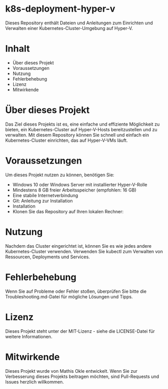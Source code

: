 
# k8s-deployment-hyper-v
Dieses Repository enthält Dateien und Anleitungen zum Einrichten und Verwalten einer Kubernetes-Cluster-Umgebung auf Hyper-V.

# Inhalt
- Über dieses Projekt
- Voraussetzungen
- Nutzung
- Fehlerbehebung
- Lizenz
- Mitwirkende

# Über dieses Projekt
Das Ziel dieses Projekts ist es, eine einfache und effiziente Möglichkeit zu bieten, ein Kubernetes-Cluster auf Hyper-V-Hosts bereitzustellen und zu verwalten. Mit diesem Repository können Sie schnell und einfach ein Kubernetes-Cluster einrichten, das auf Hyper-V-VMs läuft.

# Voraussetzungen
Um dieses Projekt nutzen zu können, benötigen Sie:

- Windows 10 oder Windows Server mit installierter Hyper-V-Rolle
- Mindestens 8 GB freier Arbeitsspeicher (empfohlen: 16 GB)
- Eine stabile Internetverbindung
- Git: Anleitung zur Installation
- Installation
- Klonen Sie das Repository auf Ihren lokalen Rechner:


# Nutzung
Nachdem das Cluster eingerichtet ist, können Sie es wie jedes andere Kubernetes-Cluster verwenden. Verwenden Sie kubectl zum Verwalten von Ressourcen, Deployments und Services.

# Fehlerbehebung
Wenn Sie auf Probleme oder Fehler stoßen, überprüfen Sie bitte die Troubleshooting.md-Datei für mögliche Lösungen und Tipps.

# Lizenz
Dieses Projekt steht unter der MIT-Lizenz - siehe die LICENSE-Datei für weitere Informationen.

# Mitwirkende
Dieses Projekt wurde von Mathis Okle entwickelt. Wenn Sie zur Verbesserung dieses Projekts beitragen möchten, sind Pull-Requests und Issues herzlich willkommen.
